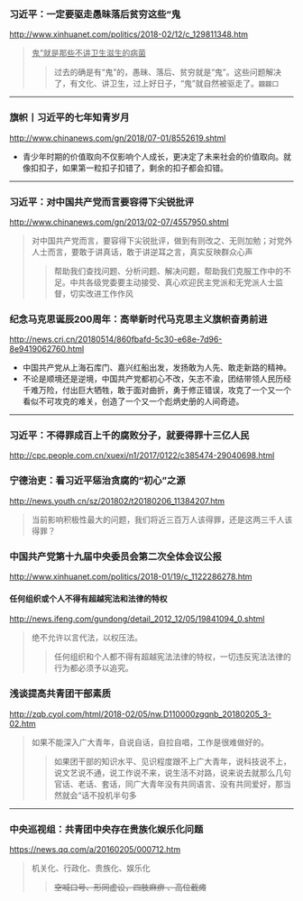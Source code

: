 ### 习近平：一定要驱走愚昧落后贫穷这些“鬼
http://www.xinhuanet.com/politics/2018-02/12/c_129811348.htm
><u>鬼”就是那些不讲卫生滋生的病菌</u>
>>过去的确是有“鬼”的，愚昧、落后、贫穷就是“鬼”。这些问题解决了，有文化、讲卫生，过上好日子，“鬼”就自然被驱走了。`龖龖囗`
---
### 旗帜丨习近平的七年知青岁月
http://www.chinanews.com/gn/2018/07-01/8552619.shtml
- 青少年时期的价值取向不仅影响个人成长，更决定了未来社会的价值取向。就像扣扣子，如果第一粒扣子扣错了，剩余的扣子都会扣错。
---
### 习近平：对中国共产党而言要容得下尖锐批评
http://www.chinanews.com/gn/2013/02-07/4557950.shtml
>对中国共产党而言，要容得下尖锐批评，做到有则改之、无则加勉；对党外人士而言，要敢于讲真话，敢于讲逆耳之言，真实反映群众心声
>>帮助我们查找问题、分析问题、解决问题，帮助我们克服工作中的不足。中共各级党委要主动接受、真心欢迎民主党派和无党派人士监督，切实改进工作作风
### 纪念马克思诞辰200周年：高举新时代马克思主义旗帜奋勇前进
http://news.cri.cn/20180514/860fbafd-5c30-e68e-7d96-8e9419062760.html
- 中国共产党从上海石库门、嘉兴红船出发，发扬敢为人先、敢走新路的精神。
- 不论是顺境还是逆境，中国共产党都初心不改，矢志不渝，团结带领人民历经千难万险，付出巨大牺牲，敢于面对曲折，勇于修正错误，攻克了一个又一个看似不可攻克的难关，创造了一个又一个彪炳史册的人间奇迹。
---
### 习近平：不得罪成百上千的腐败分子，就要得罪十三亿人民
http://cpc.people.com.cn/xuexi/n1/2017/0122/c385474-29040698.html
### 宁德治吏：看习近平惩治贪腐的“初心”之源
http://news.youth.cn/sz/201802/t20180206_11384207.htm
>当前影响积极性最大的问题，我们将近三百万人该得罪，还是这两三千人该得罪？
### 中国共产党第十九届中央委员会第二次全体会议公报
http://www.xinhuanet.com/politics/2018-01/19/c_1122286278.htm
#### 任何组织或个人不得有超越宪法和法律的特权
http://news.ifeng.com/gundong/detail_2012_12/05/19841094_0.shtml
>绝不允许以言代法，以权压法。
>>任何组织和个人都不得有超越宪法法律的特权，一切违反宪法法律的行为都必须予以追究。
### 浅谈提高共青团干部素质
http://zqb.cyol.com/html/2018-02/05/nw.D110000zgqnb_20180205_3-02.htm
>如果不能深入广大青年，自说自话，自拉自唱，工作是很难做好的。
>>如果团干部的知识水平、见识程度跟不上广大青年，说科技说不上，说文艺说不通，说工作说不来，说生活不对路，说来说去就那么几句官话、老话、套话，同广大青年没有共同语言、没有共同爱好，那当然就会“话不投机半句多
---
### 中央巡视组：共青团中央存在贵族化娱乐化问题
https://news.qq.com/a/20160205/000712.htm
>机关化、行政化、贵族化、娱乐化
>>~~空喊口号、形同虚设，四肢麻痹 、高位截瘫~~
